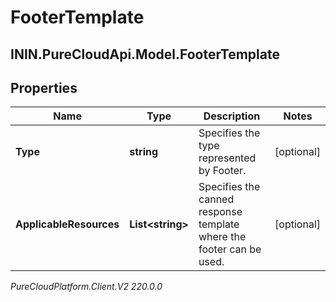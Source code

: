 # FooterTemplate

## ININ.PureCloudApi.Model.FooterTemplate

## Properties

|Name | Type | Description | Notes|
|------------ | ------------- | ------------- | -------------|
| **Type** | **string** | Specifies the type represented by Footer. | [optional] |
| **ApplicableResources** | **List&lt;string&gt;** | Specifies the canned response template where the footer can be used. | [optional] |



_PureCloudPlatform.Client.V2 220.0.0_
